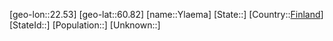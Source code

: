 ﻿---
location: [60.82,22.53]
type: City
tags:
- geo/City


SpocWebEntityId: 35749
isDeleted: false
confidential: public

---
[geo-lon::22.53]
[geo-lat::60.82]
[name::Ylaema]
[State::]
[Country::[Finland](geo/Continent/Europe/Finland.md)]
[StateId::]
[Population::]
[Unknown::]

